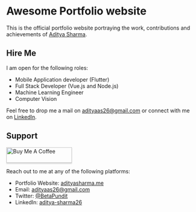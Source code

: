 # Awesome Portfolio website

This is the official portfolio website portraying the work, contributions and achievements of [Aditya Sharma](https://github.com/adityaas26).

## Hire Me

I am open for the following roles:
- Mobile Application developer (Flutter)
- Full Stack Developer (Vue.js and Node.js)
- Machine Learning Engineer
- Computer Vision

Feel free to drop me a mail on [adityaas26@gmail.com](mailto:adityaas26@gmail.com) or connect with me on [LinkedIn](https://www.linkedin.com/in/aditya-sharma26/).

## Support

<a href="https://www.buymeacoffee.com/iBZjXRz" target="_blank"><img src="https://www.buymeacoffee.com/assets/img/custom_images/purple_img.png" alt="Buy Me A Coffee" style="height: 41px !important;width: 174px !important;box-shadow: 0px 3px 2px 0px rgba(190, 190, 190, 0.5) !important;-webkit-box-shadow: 0px 3px 2px 0px rgba(190, 190, 190, 0.5) !important;" ></a>


Reach out to me at any of the following platforms:
- Portfolio Website: [adityasharma.me](https://adityasharma.me)
- Email: [adityaas26@gmail.com](mailto:adityaas26@gmail.com)
- Twitter: [@BetaPundit](https://twitter.com/BetaPundit)
- LinkedIn: [aditya-sharma26](https://www.linkedin.com/in/aditya-sharma26/)
